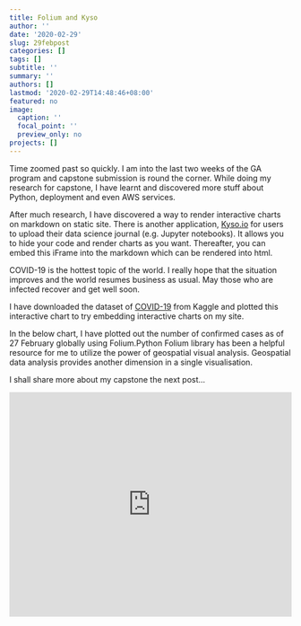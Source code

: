 ```yaml
---
title: Folium and Kyso
author: ''
date: '2020-02-29'
slug: 29febpost
categories: []
tags: []
subtitle: ''
summary: ''
authors: []
lastmod: '2020-02-29T14:48:46+08:00'
featured: no
image:
  caption: ''
  focal_point: ''
  preview_only: no
projects: []
---
```


Time zoomed past so quickly. I am into the last two weeks of the GA program and capstone submission is round the corner.  While doing my research for capstone, I have learnt and discovered more stuff about Python, deployment and even AWS services. 

After much research, I have discovered a way to render interactive charts on markdown on static site. There is another application, [Kyso.io](https://kyso.io/) for users to upload their data science journal (e.g. Jupyter notebooks). It allows you to hide your code and render charts as you want. Thereafter, you can embed this iFrame into the markdown which can be rendered into html. 

COVID-19 is the hottest topic of the world. I really hope that the situation improves and the world resumes business as usual. May those who are infected recover and get well soon. 

I have downloaded the dataset of  [COVID-19](https://www.kaggle.com/imdevskp/corona-virus-report) from Kaggle and plotted this interactive chart to try embedding interactive charts on my site.

In the below chart, I have plotted out the number of confirmed cases as of 27 February globally using Folium.Python Folium library has been a helpful resource for me to utilize the power of geospatial visual analysis. Geospatial data analysis provides another dimension in a single visualisation.

I shall share more about my capstone the next post...

<iframe src="https://kyso.io/alantancr/technical-analysisipynb/embed#code=hidden" width="100%" height="400px" frameBorder="0"></iframe>





